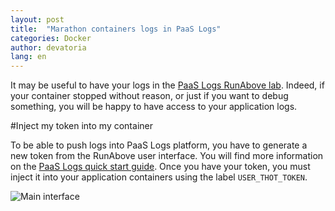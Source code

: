 ```yaml
---
layout: post
title:  "Marathon containers logs in PaaS Logs"
categories: Docker
author: devatoria
lang: en
---
```


It may be useful to have your logs in the [PaaS Logs RunAbove lab](https://www.runabove.com/paas-logs.xml). Indeed, if your container stopped without reason, or just if you want to debug something, you will be happy to have access to your application logs.

#Inject my token into my container

To be able to push logs into PaaS Logs platform, you have to generate a new token from the RunAbove user interface. You will find more information on the [PaaS Logs quick start guide](https://community.runabove.com/kb/en/logs/quick-start.html). Once you have your token, you must inject it into your application containers using the label `USER_THOT_TOKEN`.

![Main interface](/kb/images/2016-04-21-marathon-logs/logs.png)
